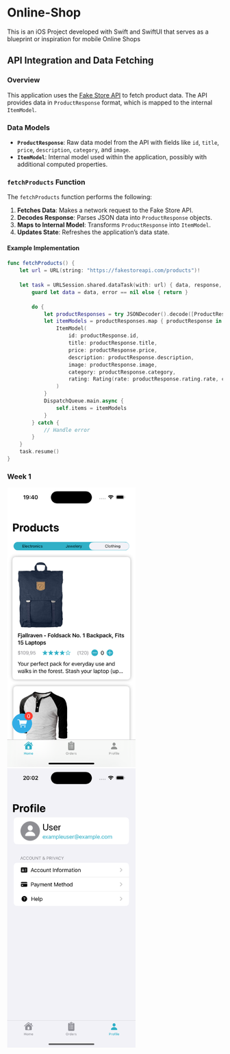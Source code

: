 # Online-Shop
This is an iOS Project developed with Swift and SwiftUI that serves as a blueprint or inspiration for mobile Online Shops

## API Integration and Data Fetching

### Overview

This application uses the [Fake Store API](https://fakestoreapi.com) to fetch product data. The API provides data in `ProductResponse` format, which is mapped to the internal `ItemModel`.

### Data Models

- **`ProductResponse`**: Raw data model from the API with fields like `id`, `title`, `price`, `description`, `category`, and `image`.
- **`ItemModel`**: Internal model used within the application, possibly with additional computed properties.

### `fetchProducts` Function

The `fetchProducts` function performs the following:

1. **Fetches Data**: Makes a network request to the Fake Store API.
2. **Decodes Response**: Parses JSON data into `ProductResponse` objects.
3. **Maps to Internal Model**: Transforms `ProductResponse` into `ItemModel`.
4. **Updates State**: Refreshes the application’s data state.

#### Example Implementation

```swift
func fetchProducts() {
    let url = URL(string: "https://fakestoreapi.com/products")!

    let task = URLSession.shared.dataTask(with: url) { data, response, error in
        guard let data = data, error == nil else { return }

        do {
            let productResponses = try JSONDecoder().decode([ProductResponse].self, from: data)
            let itemModels = productResponses.map { productResponse in
                ItemModel(
                    id: productResponse.id,
                    title: productResponse.title,
                    price: productResponse.price,
                    description: productResponse.description,
                    image: productResponse.image,
                    category: productResponse.category,
                    rating: Rating(rate: productResponse.rating.rate, count: productResponse.rating.count)
                )
            }
            DispatchQueue.main.async {
                self.items = itemModels
            }
        } catch {
            // Handle error
        }
    }
    task.resume()
}


```

### Week 1

<div>
    <img src="assets/Homepage.png" alt="Homepage" width="300" style="display: inline-block; margin-right: 10px;"/>
    <img src="assets/Profilepage.png" alt="Profilepage" width="300" style="display: inline-block;"/>
</div>
